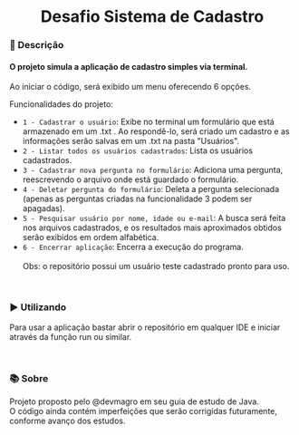 <h1 align="center"> Desafio Sistema de Cadastro </h1>
<h3> 📖 Descrição</h3>

<h4> O projeto simula a aplicação de cadastro simples via terminal. </h4> 
<p>
  Ao iniciar o código, será exibido um menu oferecendo 6 opções. <br>
  
  Funcionalidades do projeto:

- `1 - Cadastrar o usuário`: Exibe no terminal um formulário que está armazenado em um .txt . Ao respondê-lo, será criado um cadastro e as informações serão salvas em um .txt na pasta "Usuários".
- `2 - Listar todos os usuários cadastrados`: Lista os usuários cadastrados.
- `3 - Cadastrar nova pergunta no formulário`: Adiciona uma pergunta, reescrevendo o arquivo onde está guardado o formulário.
- `4 - Deletar pergunta do formulário`: Deleta a pergunta selecionada (apenas as perguntas criadas na funcionalidade 3 podem ser apagadas).
- `5 - Pesquisar usuário por nome, idade ou e-mail`: A busca será feita nos arquivos cadastrados, e os resultados mais aproximados obtidos serão exibidos em ordem alfabética.
- `6 - Encerrar aplicação`: Encerra a execução do programa.<br>
  <br>
  Obs: o repositório possui um usuário teste cadastrado pronto para uso.
</p>
<br>
<h3> ▶️ Utilizando</h3>
<p> Para usar a aplicação bastar abrir o repositório em qualquer IDE e iniciar através da função run ou similar. </p>

<br>
<h3>📚 Sobre</h3>
<p> 
Projeto proposto pelo @devmagro em seu guia de estudo de Java. <br>
O código ainda contém imperfeições que serão corrigidas futuramente, conforme avanço dos estudos. <br>
</p>
